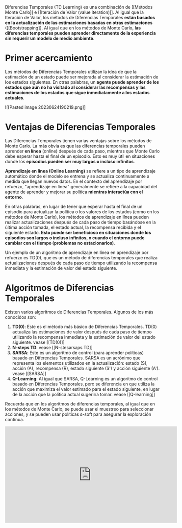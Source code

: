 Diferencias Temporales (TD Learning) es una combinación de [[Métodos Monte Carlo]] e [[Iteración de Valor (value iteration)]]. Al igual que la Iteración de Valor, los métodos de Diferencias Temporales **están basados en la actualización de las estimaciones basadas en otras estimaciones** ([[Bootstrapping]]. Al igual que en los métodos de Monte Carlo, **las diferencias temporales pueden aprender directamente de la experiencia sin requerir un modelo de medio ambiente**.

# Primer acercamiento

Los métodos de Diferencias Temporales utilizan la idea de que la estimación de un estado puede ser mejorada al considerar la estimación de los estados siguientes. En otras palabras, un **agente puede aprender de los estados que aún no ha visitado al considerar las recompensas y las estimaciones de los estados que sigue inmediatamente a los estados actuales**.

![[Pasted image 20230624190219.png]]

# Ventajas de Diferencias Temporales

Las Diferencias Temporales tienen varias ventajas sobre los métodos de Monte Carlo. La más obvia es que las diferencias temporales pueden aprender **en línea** (online) después de cada paso, mientras que Monte Carlo debe esperar hasta el final de un episodio. Esto es muy útil en situaciones donde los **episodios pueden ser muy largos o incluso infinitos**. 

**Aprendizaje en línea (Online Learning)** se refiere a un tipo de aprendizaje automático donde el modelo se entrena y se actualiza continuamente a medida que llegan nuevos datos. En el contexto del aprendizaje por refuerzo, "aprendizaje en línea" generalmente se refiere a la capacidad del agente de aprender y mejorar su política **mientras interactúa con el entorno**.

En otras palabras, en lugar de tener que esperar hasta el final de un episodio para actualizar la política o los valores de los estados (como en los métodos de Monte Carlo), los métodos de aprendizaje en línea pueden realizar actualizaciones después de cada paso de tiempo basándose en la última acción tomada, el estado actual, la recompensa recibida y el siguiente estado. **Esto puede ser beneficioso en situaciones donde los episodios son largos o incluso infinitos, o cuando el entorno puede cambiar con el tiempo (problemas no estacionarios)**.

Un ejemplo de un algoritmo de aprendizaje en línea en aprendizaje por refuerzo es TD(0), que es un método de diferencias temporales que realiza actualizaciones después de cada paso de tiempo utilizando la recompensa inmediata y la estimación de valor del estado siguiente.

# Algoritmos de Diferencias Temporales

Existen varios algoritmos de Diferencias Temporales. Algunos de los más conocidos son:

1. **TD(0)**: Este es el método más básico de Diferencias Temporales. TD(0) actualiza las estimaciones de valor después de cada paso de tiempo utilizando la recompensa inmediata y la estimación de valor del estado siguiente. vease [[TD(0)]]
2. **N-steps TD**. vease [[N-stesarsaps TD]]
3. **SARSA**: Este es un algoritmo de control (para aprender políticas) basado en Diferencias Temporales. SARSA es un acrónimo que representa los elementos utilizados en la actualización: estado (S), acción (A), recompensa (R), estado siguiente (S') y acción siguiente (A'). vease [[SARSA]]
4. **Q-Learning**: Al igual que SARSA, Q-Learning es un algoritmo de control basado en Diferencias Temporales, pero se diferencia en que utiliza la acción que maximiza el valor estimado para el estado siguiente, en lugar de la acción que la política actual sugeriría tomar. vease [[Q-learning]]

Recuerda que en los algoritmos de diferencias temporales, al igual que en los métodos de Monte Carlo, se puede usar el muestreo para seleccionar acciones, y se pueden usar políticas ε-soft para asegurar la exploración continua.

<iframe width="560" height="315" src="https://www.youtube.com/embed/AJiG3ykOxmY" title="YouTube video player" frameborder="0" allow="accelerometer; autoplay; clipboard-write; encrypted-media; gyroscope; picture-in-picture; web-share" allowfullscreen></iframe>
